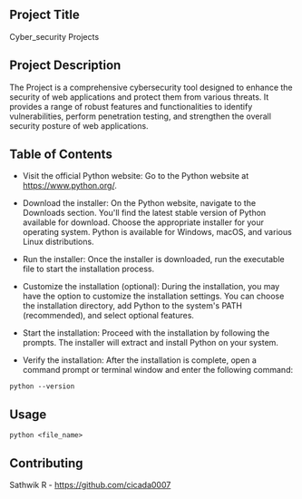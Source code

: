 ## Project Title
Cyber_security Projects


## Project Description
The Project is a comprehensive cybersecurity tool designed to enhance the security of web applications and protect them from various threats. It provides a range of robust features and functionalities to identify vulnerabilities, perform penetration testing, and strengthen the overall security posture of web applications.

## Table of Contents
* Visit the official Python website: Go to the Python website at https://www.python.org/.

* Download the installer: On the Python website, navigate to the Downloads section. You'll find the latest stable version of Python available for download. Choose the appropriate installer for your operating system. Python is available for Windows, macOS, and various Linux distributions.

* Run the installer: Once the installer is downloaded, run the executable file to start the installation process.

* Customize the installation (optional): During the installation, you may have the option to customize the installation settings. You can choose the installation directory, add Python to the system's PATH (recommended), and select optional features.

* Start the installation: Proceed with the installation by following the prompts. The installer will extract and install Python on your system.

* Verify the installation: After the installation is complete, open a command prompt or terminal window and enter the following command:

```
python --version
```



## Usage
```
python <file_name>
```

## Contributing
Sathwik R - https://github.com/cicada0007

